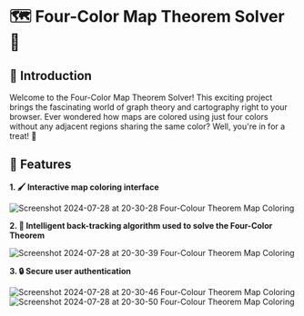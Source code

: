 # 🗺️ Four-Color Map Theorem Solver 🎨

## 🌟 Introduction

Welcome to the Four-Color Map Theorem Solver! This exciting project brings the fascinating world of graph theory and cartography right to your browser. Ever wondered how maps are colored using just four colors without any adjacent regions sharing the same color? Well, you're in for a treat! 🤩

## 🚀 Features

**1. 🖌️ Interactive map coloring interface**
  
![Screenshot 2024-07-28 at 20-30-28 Four-Colour Theorem Map Coloring](https://github.com/user-attachments/assets/537ed02f-7c25-401e-893a-09e85a35edca)

**2. 🧠 Intelligent back-tracking algorithm used to solve the Four-Color Theorem**
  
![Screenshot 2024-07-28 at 20-30-39 Four-Colour Theorem Map Coloring](https://github.com/user-attachments/assets/1b5b4761-22c7-4da1-8140-32795cef3a78)
  
**3. 🔒 Secure user authentication**

![Screenshot 2024-07-28 at 20-30-46 Four-Colour Theorem Map Coloring](https://github.com/user-attachments/assets/5c751f58-527d-48de-9644-63c580ac8bd2)
![Screenshot 2024-07-28 at 20-30-50 Four-Colour Theorem Map Coloring](https://github.com/user-attachments/assets/4fbc2f10-e255-4199-9ccc-30863e5d7034)


